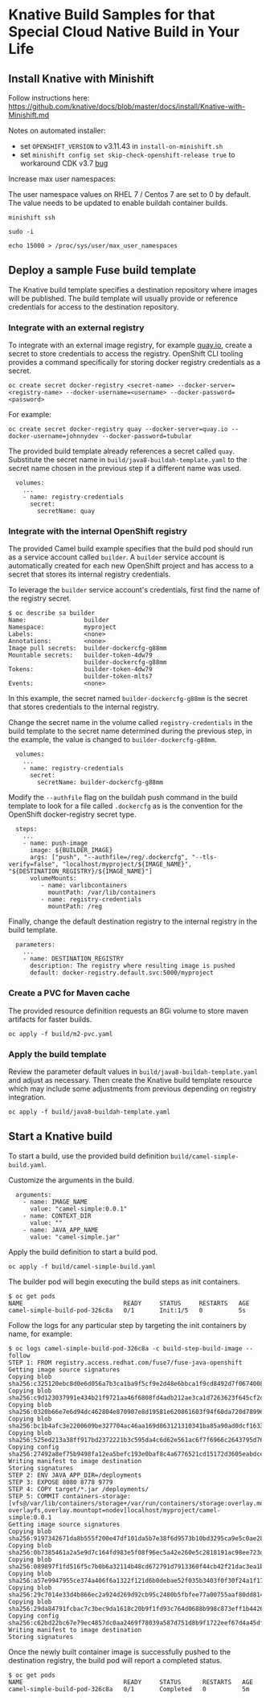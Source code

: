 
# Knative Build Samples for that Special Cloud Native Build in Your Life

## Install Knative with Minishift

Follow instructions here:
https://github.com/knative/docs/blob/master/docs/install/Knative-with-Minishift.md

Notes on automated installer:

- set `OPENSHIFT_VERSION` to v3.11.43 in `install-on-minishift.sh`
- set `minishift config set skip-check-openshift-release true` to workaround CDK v3.7 [bug](https://access.redhat.com/documentation/en-us/red_hat_container_development_kit/3.7/html/release_notes_and_known_issues/known_issues)

Increase max user namespaces:

The user namespace values on RHEL 7 / Centos 7 are set to 0 by default. The value needs to be updated to enable buildah container builds.

```
minishift ssh

sudo -i

echo 15000 > /proc/sys/user/max_user_namespaces
```

## Deploy a sample Fuse build template

The Knative build template specifies a destination repository where images will be published. The build template will usually provide or reference credentials for access to the destination repository.

### Integrate with an external registry

To integrate with an external image registry, for example [quay.io](https://quay.io), create a secret to store credentials to access the registry. OpenShift CLI tooling provides a command specifically for storing docker registry credentials as a secret.

```
oc create secret docker-registry <secret-name> --docker-server=<registry-name> --docker-username=<username> --docker-password=<password>
```

For example:

```
oc create secret docker-registry quay --docker-server=quay.io --docker-username=johnnydev --docker-password=tubular
```

The provided build template already references a secret called `quay`. Substitute the secret name in `build/java8-buildah-template.yaml` to the secret name chosen in the previous step if a different name was used.

```
  volumes:
    ...
    - name: registry-credentials
      secret:
        secretName: quay
```

### Integrate with the internal OpenShift registry

The provided Camel build example specifies that the build pod should run as a service account called `builder`. A `builder` service account is automatically created for each new OpenShift project and has access to a secret that stores its internal registry credentials.

To leverage the `builder` service account's credentials, first find the name of the registry secret.

```
$ oc describe sa builder
Name:                builder
Namespace:           myproject
Labels:              <none>
Annotations:         <none>
Image pull secrets:  builder-dockercfg-g88mm
Mountable secrets:   builder-token-4dw79
                     builder-dockercfg-g88mm
Tokens:              builder-token-4dw79
                     builder-token-mlts7
Events:              <none>
```

In this example, the secret named `builder-dockercfg-g88mm` is the secret that stores credentials to the internal registry.

Change the secret name in the volume called `registry-credentials` in the build template to the secret name determined during the previous step, in the example, the value is changed to `builder-dockercfg-g88mm`.

```
  volumes:
    ...
    - name: registry-credentials
      secret:
        secretName: builder-dockercfg-g88mm
```

Modify the `--authfile` flag on the buildah push command in the build template to look for a file called `.dockercfg` as is the convention for the OpenShift docker-registry secret type.

```
  steps:
    ...
    - name: push-image
      image: ${BUILDER_IMAGE}
      args: ["push", "--authfile=/reg/.dockercfg", "--tls-verify=false", "localhost/myproject/${IMAGE_NAME}", "${DESTINATION_REGISTRY}/${IMAGE_NAME}"]
      volumeMounts:
         - name: varlibcontainers
           mountPath: /var/lib/containers
         - name: registry-credentials
           mountPath: /reg
```

Finally, change the default destination registry to the internal registry in the build template.

```
  parameters:
    ...
    - name: DESTINATION_REGISTRY
      description: The registry where resulting image is pushed
      default: docker-registry.default.svc:5000/myproject
```

### Create a PVC for Maven cache

The provided resource definition requests an 8Gi volume to store maven artifacts for faster builds.

```
oc apply -f build/m2-pvc.yaml
```

### Apply the build template

Review the parameter default values in `build/java8-buildah-template.yaml` and adjust as necessary. Then create the Knative build template resource which may include some adjustments from previous depending on registry integration.

```
oc apply -f build/java8-buildah-template.yaml
```


## Start a Knative build

To start a build, use the provided build definition `build/camel-simple-build.yaml`.

Customize the arguments in the build.

```
  arguments:
    - name: IMAGE_NAME
      value: "camel-simple:0.0.1"
    - name: CONTEXT_DIR
      value: ""
    - name: JAVA_APP_NAME
      value: "camel-simple.jar"
```

Apply the build definition to start a build pod.

```
oc apply -f build/camel-simple-build.yaml
```
The builder pod will begin executing the build steps as init containers.

```
$ oc get pods
NAME                            READY     STATUS     RESTARTS   AGE
camel-simple-build-pod-326c8a   0/1       Init:1/5   0          5s
```

Follow the logs for any particular step by targeting the init containers by name, for example:

```
$ oc logs camel-simple-build-pod-326c8a -c build-step-build-image --follow
STEP 1: FROM registry.access.redhat.com/fuse7/fuse-java-openshift
Getting image source signatures
Copying blob sha256:c325120ebc8d0e6d056a7b3ca1ba9f5cf9e2d48e6bbca1f9cd8492d7f0674008
Copying blob sha256:c9d123037991e434b21f9721aa46f6808fd4adb212ae3ca1d7263623f645cf2d
Copying blob sha256:0320b66e7e6d94dc462804e870907e8d19581e620861603f94f60da720d78996
Copying blob sha256:bc1b4afc3e2200609be327704ac46aa169d863121310341ba85a90ad0dcf1633
Copying blob sha256:525ed213a38ff917bd2372221b3c595da4c6d62e561ac6f7f6966c2643795d76
Copying config sha256:27492a8ef75b9498fa12ea5befc193e0baf8c4a6776521cd15172d3605eabdce
Writing manifest to image destination
Storing signatures
STEP 2: ENV JAVA_APP_DIR=/deployments
STEP 3: EXPOSE 8080 8778 9779
STEP 4: COPY target/*.jar /deployments/
STEP 5: COMMIT containers-storage:[vfs@/var/lib/containers/storage+/var/run/containers/storage:overlay.mount_program=/usr/bin/fuse-overlayfs,overlay.mountopt=nodev]localhost/myproject/camel-simple:0.0.1
Getting image source signatures
Copying blob sha256:9197342671da8b555f200e47df101da5b7e38f6d9573b10bd3295ca9e5c0ae28
Copying blob sha256:0b7385461a2a5e9d7c164fd983e5f08f96ec5a42e260e5c2818191ac98ee723d
Copying blob sha256:089897f1fd516f5c7b0b6a32114b48cd672791d7913360f44cb42f21dac3ea1b
Copying blob sha256:a57e9947955ce374a406f6a1322f121d6b0debae52f035b3403f0f30f24a1f17
Copying blob sha256:29c7014e33d4b866ec2a924d269d92cb95c2480b5fbfee77a00755aaf80dd814
Copying blob sha256:29da84791fcbac7c3bec9da1618c20b9f1fd93c764d0688b998c873eff1b4426
Copying config sha256:c62bd22bc67e79ec4857dc0aa2469f78039a587d751d8b9f1722eef67d4a45df
Writing manifest to image destination
Storing signatures
```

Once the newly built container image is successfully pushed to the destination registry, the build pod will report a completed status.

```
$ oc get pods
NAME                            READY     STATUS      RESTARTS   AGE
camel-simple-build-pod-326c8a   0/1       Completed   0          5m
```
